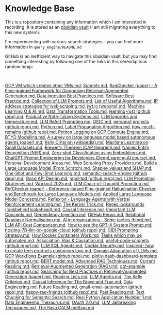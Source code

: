 # Knowledge Base

This is a repository containing any information which I am interested in recording. It is stored as an [obsidian vault](https://obsidian.md/) (I am still migrating everything to this new system). 

I'm experimenting with various search strategies - you can find more information in `query_engine/README.md`

GitHub is an inefficient way to navigate this obsidian vault, but you may find something interesting by following one of the links in this serendipitous random heap:

<br>

[GCP VM which creates other VMs.md](./obsidian-vault/2%20-%20Full%20Notes/GCP%20VM%20which%20creates%20other%20VMs.md), [Subnets.md](./obsidian-vault/2%20-%20Full%20Notes/Subnets.md), [RagChecker (paper) - A Fine-grained Framework for Diagnosing Retrieval-Augmented Generation.md](./obsidian-vault/2%20-%20Full%20Notes/RagChecker%20(paper)%20-%20A%20Fine-grained%20Framework%20for%20Diagnosing%20Retrieval-Augmented%20Generation.md), [Data Ingestion Best Practices.md](./obsidian-vault/2%20-%20Full%20Notes/Data%20Ingestion%20Best%20Practices.md), [Software Best Practice.md](./obsidian-vault/4%20-%20Maps%20of%20Content/Software%20Best%20Practice.md), [Collection of LLM Prompts.md](./obsidian-vault/4%20-%20Maps%20of%20Content/Collection%20of%20LLM%20Prompts.md), [List of Useful Algorithms.md](./obsidian-vault/4%20-%20Maps%20of%20Content/List%20of%20Useful%20Algorithms.md), [IP address strategies for web scraping.md](./obsidian-vault/2%20-%20Full%20Notes/IP%20address%20strategies%20for%20web%20scraping.md), [jwt.io (website).md](./obsidian-vault/3%20-%20Source%20Material/jwt.io%20(website).md), [Machine Learning Q & AI.md](./obsidian-vault/3%20-%20Source%20Material/Machine%20Learning%20Q%20&%20AI.md), [Data Transformation Tools.md](./obsidian-vault/2%20-%20Full%20Notes/Data%20Transformation%20Tools.md), [learning-rust (github repo).md](./obsidian-vault/2%20-%20Full%20Notes/learning-rust%20(github%20repo).md), [Productive Note-Taking Systems.md](./obsidian-vault/2%20-%20Full%20Notes/Productive%20Note-Taking%20Systems.md), [LLM logprobs and temperature.md](./obsidian-vault/2%20-%20Full%20Notes/LLM%20logprobs%20and%20temperature.md), [LLM ReAct Prompting.md](./obsidian-vault/2%20-%20Full%20Notes/LLM%20ReAct%20Prompting.md), [OIDC.md](./obsidian-vault/2%20-%20Full%20Notes/OIDC.md), [personal-projects (github repo).md](./obsidian-vault/2%20-%20Full%20Notes/personal-projects%20(github%20repo).md), [Python.md](./obsidian-vault/4%20-%20Maps%20of%20Content/Python.md), [Label Propagation Algorithm.md](./obsidian-vault/2%20-%20Full%20Notes/Label%20Propagation%20Algorithm.md), [how-much-remains (github repo).md](./obsidian-vault/2%20-%20Full%20Notes/how-much-remains%20(github%20repo).md), [Python Logging on GCP Compute Engine.md](./obsidian-vault/2%20-%20Full%20Notes/Python%20Logging%20on%20GCP%20Compute%20Engine.md), [BTYD Modelling.md](./obsidian-vault/2%20-%20Full%20Notes/BTYD%20Modelling.md), [A survey on large language model based autonomous agents (paper).md](./obsidian-vault/3%20-%20Source%20Material/A%20survey%20on%20large%20language%20model%20based%20autonomous%20agents%20(paper).md), [Kelly Criterion (wikipedia).md](./obsidian-vault/3%20-%20Source%20Material/Kelly%20Criterion%20(wikipedia).md), [Machine Learning on Small Datasets.md](./obsidian-vault/4%20-%20Maps%20of%20Content/Machine%20Learning%20on%20Small%20Datasets.md), [Brewer's Theorem (CAP theorem).md](./obsidian-vault/2%20-%20Full%20Notes/Brewer's%20Theorem%20(CAP%20theorem).md), [Named Entity Recognition (NER).md](./obsidian-vault/2%20-%20Full%20Notes/Named%20Entity%20Recognition%20(NER).md), [Zero-shot Classification using Embeddings.md](./obsidian-vault/2%20-%20Full%20Notes/Zero-shot%20Classification%20using%20Embeddings.md), [ChatGPT Prompt Engineering for Developers (DeepLearning.AI course).md](./obsidian-vault/2%20-%20Full%20Notes/ChatGPT%20Prompt%20Engineering%20for%20Developers%20(DeepLearning.AI%20course).md), [Personal Development Areas.md](./obsidian-vault/4%20-%20Maps%20of%20Content/Personal%20Development%20Areas.md), [Web Scraping Proxy Providers.md](./obsidian-vault/2%20-%20Full%20Notes/Web%20Scraping%20Proxy%20Providers.md), [Build a Large Language Model (From Scratch).md](./obsidian-vault/3%20-%20Source%20Material/Build%20a%20Large%20Language%20Model%20(From%20Scratch).md), [Shapley values and SHAP.md](./obsidian-vault/2%20-%20Full%20Notes/Shapley%20values%20and%20SHAP.md), [One-Shot and Few-Shot Learning.md](./obsidian-vault/2%20-%20Full%20Notes/One-Shot%20and%20Few-Shot%20Learning.md), [semantic-search-engine (github repo).md](./obsidian-vault/2%20-%20Full%20Notes/semantic-search-engine%20(github%20repo).md), [Good API Design.md](./obsidian-vault/2%20-%20Full%20Notes/Good%20API%20Design.md), [mpd-tpd (github repo).md](./obsidian-vault/2%20-%20Full%20Notes/mpd-tpd%20(github%20repo).md), [LLM Prompting Strategies.md](./obsidian-vault/3%20-%20Source%20Material/LLM%20Prompting%20Strategies.md), [Workout 2025.md](./obsidian-vault/2%20-%20Full%20Notes/Workout%202025.md), [LLM Chain-of-Thought Prompting.md](./obsidian-vault/2%20-%20Full%20Notes/LLM%20Chain-of-Thought%20Prompting.md), [RefChecker (paper) - Reference-based Fine-grained Hallucination Checker and Benchmark for Large Language Models.md](./obsidian-vault/2%20-%20Full%20Notes/RefChecker%20(paper)%20-%20Reference-based%20Fine-grained%20Hallucination%20Checker%20and%20Benchmark%20for%20Large%20Language%20Models.md), [Applied Large Language Model Concepts.md](./obsidian-vault/4%20-%20Maps%20of%20Content/Applied%20Large%20Language%20Model%20Concepts.md), [Reflexion - Language Agents with Verbal Reinforcement Learning.md](./obsidian-vault/2%20-%20Full%20Notes/Reflexion%20-%20Language%20Agents%20with%20Verbal%20Reinforcement%20Learning.md), [The Kernel Trick.md](./obsidian-vault/2%20-%20Full%20Notes/The%20Kernel%20Trick.md), [Regex lookarounds (lookbehind lookahead).md](./obsidian-vault/2%20-%20Full%20Notes/Regex%20lookarounds%20(lookbehind%20lookahead).md), [Causal Inference.md](./obsidian-vault/4%20-%20Maps%20of%20Content/Causal%20Inference.md), [Important LLM Concepts.md](./obsidian-vault/4%20-%20Maps%20of%20Content/Important%20LLM%20Concepts.md), [Dependency Injection.md](./obsidian-vault/2%20-%20Full%20Notes/Dependency%20Injection.md), [GitHub Repos.md](./obsidian-vault/4%20-%20Maps%20of%20Content/GitHub%20Repos.md), [Relational Database Normalisation.md](./obsidian-vault/2%20-%20Full%20Notes/Relational%20Database%20Normalisation.md), [AI in organizations - Some tactics (blog).md](./obsidian-vault/3%20-%20Source%20Material/AI%20in%20organizations%20-%20Some%20tactics%20(blog).md), [LLM API Cost Comparison.md](./obsidian-vault/4%20-%20Maps%20of%20Content/LLM%20API%20Cost%20Comparison.md), [How to see the GPT-4 System Prompt.md](./obsidian-vault/2%20-%20Full%20Notes/How%20to%20see%20the%20GPT-4%20System%20Prompt.md), [hosting-7B-llm-on-google-cloud (github repo).md](./obsidian-vault/2%20-%20Full%20Notes/hosting-7B-llm-on-google-cloud%20(github%20repo).md), [CIDI Prompting Strategy.md](./obsidian-vault/2%20-%20Full%20Notes/CIDI%20Prompting%20Strategy.md), [How Docker Containers Work.md](./obsidian-vault/2%20-%20Full%20Notes/How%20Docker%20Containers%20Work.md), [Tasks which may be automated.md](./obsidian-vault/4%20-%20Maps%20of%20Content/Tasks%20which%20may%20be%20automated.md), [Association, Bias & Causation.md](./obsidian-vault/2%20-%20Full%20Notes/Association,%20Bias%20&%20Causation.md), [useful-code-snippets (github repo).md](./obsidian-vault/2%20-%20Full%20Notes/useful-code-snippets%20(github%20repo).md), [LLM SQL Agents.md](./obsidian-vault/2%20-%20Full%20Notes/LLM%20SQL%20Agents.md), [Cookie Security.md](./obsidian-vault/2%20-%20Full%20Notes/Cookie%20Security.md), [Inspired- how to create tech products customers love.md](./obsidian-vault/3%20-%20Source%20Material/Inspired-%20how%20to%20create%20tech%20products%20customers%20love.md), [Domain Adaptation of LLMs.md](./obsidian-vault/2%20-%20Full%20Notes/Domain%20Adaptation%20of%20LLMs.md), [GCP Workflows Example (github repo).md](./obsidian-vault/2%20-%20Full%20Notes/GCP%20Workflows%20Example%20(github%20repo).md), [plotly-dash-dashboard-template (github repo).md](./obsidian-vault/2%20-%20Full%20Notes/plotly-dash-dashboard-template%20(github%20repo).md), [BERT model.md](./obsidian-vault/2%20-%20Full%20Notes/BERT%20model.md), [Advanced RAG Techniques.md](./obsidian-vault/4%20-%20Maps%20of%20Content/Advanced%20RAG%20Techniques.md), [Current Reading.md](./obsidian-vault/4%20-%20Maps%20of%20Content/Current%20Reading.md), [Retrieval-Augmented Generation (RAG).md](./obsidian-vault/2%20-%20Full%20Notes/Retrieval-Augmented%20Generation%20(RAG).md), [dbt-example (github repo).md](./obsidian-vault/2%20-%20Full%20Notes/dbt-example%20(github%20repo).md), [Searching for Best Practices in Retrieval-Augmented Generation (paper).md](./obsidian-vault/3%20-%20Source%20Material/Searching%20for%20Best%20Practices%20in%20Retrieval-Augmented%20Generation%20(paper).md), [Reading Lists.md](./obsidian-vault/4%20-%20Maps%20of%20Content/Reading%20Lists.md), [LLM Agents.md](./obsidian-vault/2%20-%20Full%20Notes/LLM%20Agents.md), [The Kelly Criterion.md](./obsidian-vault/2%20-%20Full%20Notes/The%20Kelly%20Criterion.md), [Causal Inference for The Brave and True.md](./obsidian-vault/3%20-%20Source%20Material/Causal%20Inference%20for%20The%20Brave%20and%20True.md), [Data Engineering.md](./obsidian-vault/4%20-%20Maps%20of%20Content/Data%20Engineering.md), [Future Reading.md](./obsidian-vault/4%20-%20Maps%20of%20Content/Future%20Reading.md), [gmail-email-automation (github repo).md](./obsidian-vault/2%20-%20Full%20Notes/gmail-email-automation%20(github%20repo).md), [happy-rag-friends (github repo).md](./obsidian-vault/2%20-%20Full%20Notes/happy-rag-friends%20(github%20repo).md), [Past Reading.md](./obsidian-vault/2%20-%20Full%20Notes/Past%20Reading.md), [Text Chunking for Semantic Search.md](./obsidian-vault/2%20-%20Full%20Notes/Text%20Chunking%20for%20Semantic%20Search.md), [Real Python Application Number 1.md](./obsidian-vault/2%20-%20Full%20Notes/Real%20Python%20Application%20Number%201.md), [Data Engineering Thesaurus.md](./obsidian-vault/4%20-%20Maps%20of%20Content/Data%20Engineering%20Thesaurus.md), [OAuth 2.0.md](./obsidian-vault/2%20-%20Full%20Notes/OAuth%202.0.md), [LLM Jailbreaking Techniques.md](./obsidian-vault/4%20-%20Maps%20of%20Content/LLM%20Jailbreaking%20Techniques.md), [The Rasa CALM method.md](./obsidian-vault/2%20-%20Full%20Notes/The%20Rasa%20CALM%20method.md)